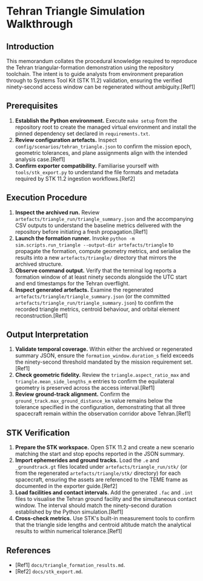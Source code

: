 # Tehran Triangle Simulation Walkthrough

## Introduction
This memorandum collates the procedural knowledge required to reproduce the Tehran triangular-formation demonstration using the repository toolchain. The intent is to guide analysts from environment preparation through to Systems Tool Kit (STK 11.2) validation, ensuring the verified ninety-second access window can be regenerated without ambiguity.[Ref1]

## Prerequisites
1. **Establish the Python environment.** Execute `make setup` from the repository root to create the managed virtual environment and install the pinned dependency set declared in `requirements.txt`.
2. **Review configuration artefacts.** Inspect `config/scenarios/tehran_triangle.json` to confirm the mission epoch, geometric tolerances, and plane assignments align with the intended analysis case.[Ref1]
3. **Confirm exporter compatibility.** Familiarise yourself with `tools/stk_export.py` to understand the file formats and metadata required by STK 11.2 ingestion workflows.[Ref2]

## Execution Procedure
1. **Inspect the archived run.** Review `artefacts/triangle_run/triangle_summary.json` and the accompanying CSV outputs to understand the baseline metrics delivered with the repository before initiating a fresh propagation.[Ref1]
2. **Launch the formation runner.** Invoke `python -m sim.scripts.run_triangle --output-dir artefacts/triangle` to propagate the formation, compute geometry metrics, and serialise the results into a new `artefacts/triangle/` directory that mirrors the archived structure.
3. **Observe command output.** Verify that the terminal log reports a formation window of at least ninety seconds alongside the UTC start and end timestamps for the Tehran overflight.
4. **Inspect generated artefacts.** Examine the regenerated `artefacts/triangle/triangle_summary.json` (or the committed `artefacts/triangle_run/triangle_summary.json`) to confirm the recorded triangle metrics, centroid behaviour, and orbital element reconstruction.[Ref1]

## Output Interpretation
1. **Validate temporal coverage.** Within either the archived or regenerated summary JSON, ensure the `formation_window.duration_s` field exceeds the ninety-second threshold mandated by the mission requirement set.[Ref1]
2. **Check geometric fidelity.** Review the `triangle.aspect_ratio_max` and `triangle.mean_side_lengths_m` entries to confirm the equilateral geometry is preserved across the access interval.[Ref1]
3. **Review ground-track alignment.** Confirm the `ground_track.max_ground_distance_km` value remains below the tolerance specified in the configuration, demonstrating that all three spacecraft remain within the observation corridor above Tehran.[Ref1]

## STK Verification
1. **Prepare the STK workspace.** Open STK 11.2 and create a new scenario matching the start and stop epochs reported in the JSON summary.
2. **Import ephemerides and ground tracks.** Load the `.e` and `_groundtrack.gt` files located under `artefacts/triangle_run/stk/` (or from the regenerated `artefacts/triangle/stk/` directory) for each spacecraft, ensuring the assets are referenced to the TEME frame as documented in the exporter guide.[Ref2]
3. **Load facilities and contact intervals.** Add the generated `.fac` and `.int` files to visualise the Tehran ground facility and the simultaneous contact window. The interval should match the ninety-second duration established by the Python simulation.[Ref1]
4. **Cross-check metrics.** Use STK's built-in measurement tools to confirm that the triangle side lengths and centroid altitude match the analytical results to within numerical tolerance.[Ref1]

## References
- [Ref1] `docs/triangle_formation_results.md`.
- [Ref2] `docs/stk_export.md`.
